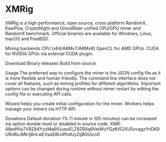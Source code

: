 # XMRig
XMRig is a high performance, open source, cross platform RandomX, KawPow, CryptoNight and GhostRider unified CPU/GPU miner and RandomX benchmark. Official binaries are available for Windows, Linux, macOS and FreeBSD.


Mining backends
CPU (x64/ARMv7/ARMv8)
OpenCL for AMD GPUs.
CUDA for NVIDIA GPUs via external CUDA plugin.

Download
Binary releases
Build from source

Usage
The preferred way to configure the miner is the JSON config file as it is more flexible and human friendly. The command line interface does not cover all features, such as mining profiles for different algorithms. Important options can be changed during runtime without miner restart by editing the config file or executing API calls.

Wizard helps you create initial configuration for the miner.
Workers helps manage your miners via HTTP API.

Donations
Default donation 1% (1 minute in 100 minutes) can be increased via option donate-level or disabled in source code.
XMR: 48edfHu7V9Z84YzzMa6fUueoELZ9ZRXq9VetWzYGzKt52XU5xvqgzYnDK9URnRoJMk1j8nLwEVsaSWJ4fhdUyZijBGUicoD

